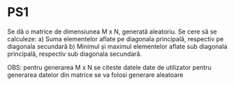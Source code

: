 # PS1

Se dă o matrice de dimensiunea M x N, generată aleatoriu. Se cere să se calculeze: 
a) Suma elementelor aflate pe diagonala principală, respectiv pe diagonala secundară 
b) Minimul și maximul elementelor aflate sub diagonala principală, respectiv sub diagonala secundară.

OBS:
pentru generarea M x N se citeste datele date de utilizator
pentru generarea datelor din matrice se va folosi generare aleatoare
